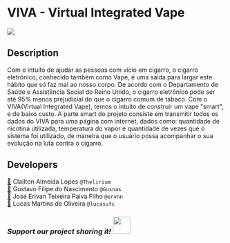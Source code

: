 # VIVA - Virtual Integrated Vape
![](https://i.imgur.com/uh2MXdr.jpg)

## Description
Com o intuito de ajudar as pessoas com vício em cigarro, o cigarro eletrônico, conhecido também como Vape, é uma saída para largar este hábito que só faz mal ao nosso corpo. De acordo com o Departamento de Saúde e Assistência Social do Reino Unido, o cigarro eletrônico pode ser até 95% menos prejudicial do que o cigarro comum de tabaco. Com o VIVA(Virtual Integrated Vape), temos o intuito de construir um vape "smart", e de baixo custo. A parte smart do projeto consiste em transmitir todos os dados do VIVA para uma página com internet, dados como: quantidade de nicotina utilizada, temperatura do vapor e quantidade de vezes que o sistema foi utilizado, de maneira que o usuário possa acompanhar o sua evolução na luta contra o cigarro.

## Developers 
[:email:](mailto:clailtonx2@gmail.com) Clailton Almeida Lopes `@Thelirium`    
[:email:](mailto:gustavofilipe25@gmail.com) Gustavo Filipe do Nascimento `@Gusnas`    
[:email:](mailto:jetpfilho@gmail.com) José Erivan Teixeira Paiva Filho `@ervnn`   
[:email:](mailto:eng.lucas@alu.ufc.br) Lucas Martins de Oliveira `@lucasufc`  

### *Support our project sharing it!* <a href="https://twitter.com/intent/tweet?text=Take%20a%20look%20at%20FEHMO,%20an%20open-source%20project!%20https://github.com/Gusnas/VIVA"><img width="40px" height="auto" src="https://i.imgur.com/Fa1S3if.png"/></a>
